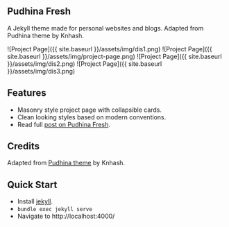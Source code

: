 ## Pudhina Fresh
A Jekyll theme made for personal websites and blogs. Adapted from Pudhina theme by Knhash.

![Project Page]({{ site.baseurl }}/assets/img/dis1.png)
![Project Page]({{ site.baseurl }}/assets/img/project-page.png)
![Project Page]({{ site.baseurl }}/assets/img/dis2.png)
![Project Page]({{ site.baseurl }}/assets/img/dis3.png)

## Features
* Masonry style project page with collapsible cards.
* Clean looking styles based on modern conventions.
* Read full [post on Pudhina Fresh](https://ritijjain.com/2020/09/12/pudhina-fresh.html).

## Credits
Adapted from [Pudhina theme](https://github.com/knhash/Pudhina) by Knhash.

## Quick Start
* Install [jekyll](https://jekyllrb.com/docs/installation/).
* `bundle exec jekyll serve`
* Navigate to http://localhost:4000/